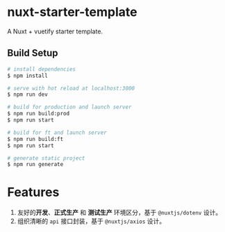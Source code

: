 # nuxt-starter-template

A Nuxt + vuetify starter template.

## Build Setup

```bash
# install dependencies
$ npm install

# serve with hot reload at localhost:3000
$ npm run dev

# build for production and launch server
$ npm run build:prod
$ npm run start

# build for ft and launch server
$ npm run build:ft
$ npm run start

# generate static project
$ npm run generate
```

# Features

1. 友好的**开发**、**正式生产** 和 **测试生产** 环境区分，基于 `@nuxtjs/dotenv` 设计。
2. 组织清晰的 `api` 接口封装，基于 `@nuxtjs/axios` 设计。